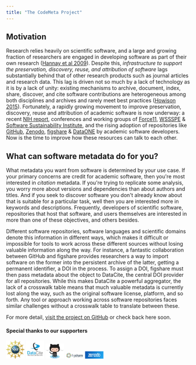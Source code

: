 ```yaml
---
title: "The CodeMeta Project"
---
```



## Motivation

Research relies heavily on scientific software, and a large and growing fraction of researchers are engaged in developing software as part of their own research ([Hannay et al 2009](http://dx.doi.org/10.1109/SECSE.2009.5069155 "How do scientists develop and use scientific software?")). Despite this, _infrastructure to  support the preservation, discovery, reuse, and attribution of software_ lags substantially behind that of other research products such as journal  articles and research data. This lag is driven not so much by a lack of  technology as it is by a lack of unity: existing mechanisms to archive,  document, index, share, discover, and cite software contributions are heterogeneous among both disciplines and archives and rarely meet best practices ([Howison 2015](http://dx.doi.org/10.1002/asi.23538 "Software in the scientific literature: Problems with seeing, finding, and using software mentioned in the biology literature")).  Fortunately, a rapidly growing movement to improve preservation, discovery, reuse and attribution of academic software is now underway: a recent [NIH report](http://softwarediscoveryindex.org), conferences and working groups of [Force11](https://www.force11.org/), [WSSSPE](http://wssspe.researchcomputing.org.uk/) & [Software Sustainability Institute](http://www.software.ac.uk/), and the rising adoption of repositories like [GitHub](https://github.com), [Zenodo](https://zenodo.org), [figshare](https://figshare.com) & [DataONE](https://www.dataone.org) by academic software developers. Now is the time to improve how these resources can talk to each other.  


## What can software metadata do for you?

What metadata you want from software is determined by your use case.  If your primary concerns are credit for academic software, then you're most interested in _citation_ metadata.  If you're trying to replicate some analysis, you worry more about versions and dependencies than about authors and titles.  And if you seek to discover software you don't already know about that is suitable for a particular task, well then you are interested more in keywords and descriptions. Frequently, developers of scientific software, repositories that host that software, and users themselves are interested in more than one of these objectives, and others besides.

Different software repositories, software languages and scientific domains denote this information in different ways, which makes it difficult or impossible for tools to work across these different sources without losing valuable information along the way.  For instance, a fantastic collaboration between GitHub and figshare provides researchers a way to import software on the former into the persistent archive of the latter, getting a permanent identifier, a DOI in the process.  To assign a DOI, figshare must then pass metadata about the object to DataCite, the central DOI provider for all repositories.  While this makes DataCite a powerful aggregator, the lack of a crosswalk table means that much valuable metadata is currently lost along the way, such as the original software license, platform, and so forth. Any tool or approach working across software repositories faces similar challenges without a crosswalk table to translate between these.


For more detail, [visit the project on GitHub](https://github.com/codemeta/codemeta) or check back here soon.

#### Special thanks to our supporters

<img width="50px"  src="/img/nsf.jpg"/>
<img width="50px"  src="/img/datacite.png"/>
<img width="50px" src="/img/github.png"/>
<img width="50px"  src="/img/figshare.png"/> 
<img width="50px"  src="/img/zenodo.jpg"/>
